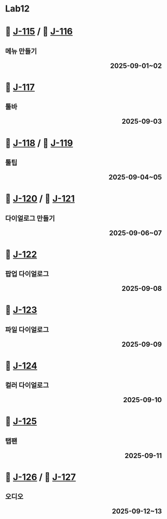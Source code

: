# Lab12 

# 📖 [J-115](./J_115.md) / 📖 [J-116](./J_116.md)
**메뉴 만들기** <p align='right'>2025-09-01~02</p>
---
# 📖 [J-117](./J_117.md)
**툴바** <p align='right'>2025-09-03</p>
---
# 📖 [J-118](./J_118.md) / 📖 [J-119](./J_119.md)
**툴팁** <p align='right'>2025-09-04~05</p>
---
# 📖 [J-120](./J_120.md) / 📖 [J-121](./J_121.md)
**다이얼로그 만들기** <p align='right'>2025-09-06~07</p>
---
# 📖 [J-122](./J_122.md)
**팝업 다이얼로그** <p align='right'>2025-09-08</p>
---
# 📖 [J-123](./J_123.md)
**파일 다이얼로그** <p align='right'>2025-09-09</p>
---
# 📖 [J-124](./J_124.md)
**컬러 다이얼로그** <p align='right'>2025-09-10</p>
---
# 📖 [J-125](./J_125.md)
**탭팬** <p align='right'>2025-09-11</p>
---
# 📖 [J-126](./J_126.md) / 📖 [J-127](./J_127.md)
**오디오** <p align='right'>2025-09-12~13</p>
---
